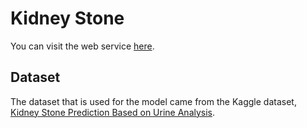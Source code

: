 # Kidney Stone

You can visit the web service [here](https://kidneystone-d8l1.onrender.com/).

## Dataset
The dataset that is used for the model came from the Kaggle dataset, [Kidney Stone Prediction Based on Urine Analysis](https://www.kaggle.com/datasets/vuppalaadithyasairam/kidney-stone-prediction-based-on-urine-analysis).

